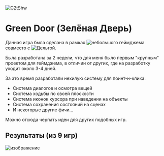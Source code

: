 ![C2tShw](https://github.com/user-attachments/assets/befb17b8-162a-41c4-b1b4-b7739e7c417d)

# Green Door (Зелёная Дверь)

Данная игра была сделана в рамках ![небольшого геймджема](https://itch.io/jam/game-jam-of-24th-year) совместо с ![Дельтой](https://github.com/SergeyFeduk).

Была разработана за 2 недели, что для меня было первым "крупным" проектом для геймджема, в отличии от других, где на разработку уходит около 3-4 дней.<br>

За это время разработали нехилую систему для поинт-н-клика: 
* Система диалогов и осмотра вещей
* Система ходьбы по своей плоскости
* Система иконок курсора при наведении на объекты
* Система сохранения состояний на сценах
* И некоторые другие фичи...

Можно отсюда черпать идеи для других подобных игр.<br>

## Результаты (из 9 игр)
![изображение](https://github.com/user-attachments/assets/c18d4882-9bf1-4602-a854-42ad9d8e90f0)

